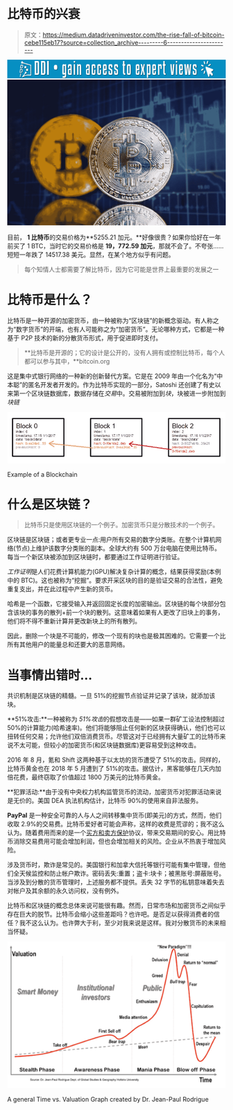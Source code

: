# 比特币的兴衰

> 原文：<https://medium.datadriveninvestor.com/the-rise-fall-of-bitcoin-cebe115eb17?source=collection_archive---------6----------------------->

[![](img/95077665c6af25a04750fb522a73d847.png)](http://www.track.datadriveninvestor.com/1B9E)![](img/821deddc6494d7b1a5ae5768ec421c01.png)

目前， **1 比特币**的交易价格为**5255.21 加元。**好像很贵？如果你恰好在一年前买了 1 BTC，当时它的交易价格是 **19，772.59 加元**，那就不会了。不夸张……短短一年跌了 14517.38 美元。显然，在某个地方似乎有问题。

> 每个知情人士都需要了解比特币，因为它可能是世界上最重要的发展之一

# **比特币是什么？**

比特币是一种开源的加密货币，由一种被称为“区块链”的新概念驱动。有人称之为“数字货币”的开端，也有人可能称之为“加密货币”。无论哪种方式，它都是一种基于 P2P 技术的新的分散货币形式，用于促进即时支付。

> **比特币是开源的；它的设计是公开的，没有人拥有或控制比特币，每个人都可以参与其中，**bitcoin.org

这是集中式银行网络的一种新的创新替代方案。它是在 2009 年由一个化名为“中本聪”的匿名开发者开发的。作为比特币实现的一部分，Satoshi 还创建了有史以来第一个区块链数据库，数据存储在*交易*中。交易被附加到*块*，块被进一步附加到*块链*

![](img/7812f0a03e37e803a910201d5e11aaff.png)

Example of a Blockchain

# 什么是区块链？

> 比特币只是使用区块链的一个例子。加密货币只是分散技术的一个例子。

区块链是区块链；或者更专业一点:用户所有交易的数字分类账。在整个计算机网络(节点)上维护该数字分类账的副本。全球大约有 500 万台电脑在使用比特币。每当一个新区块被添加到区块链时，都要通过工作证明进行验证。

*工作证明*是人们花费计算机能力(GPU)解决复杂计算的概念，结果获得奖励(本例中的 BTC)。这也被称为“挖掘”。要求开采区块的目的是验证交易的合法性，避免重复支出，并在此过程中产生新的货币。

哈希是一个函数，它接受输入并返回固定长度的加密输出。区块链的每个块部分包含该块的事务的散列+前一个块的散列。这意味着如果有人更改了旧块上的事务，他们将不得不重新计算并更改新块上的所有散列。

因此，删除一个块是不可能的，修改一个现有的块也是极其困难的。它需要一个比所有其他用户的能量总和还要大的恶意网络。

# 当事情出错时…

共识机制是区块链的精髓。一旦 51%的挖掘节点验证并记录了该块，就添加该块。

**51%攻击:**一种被称为 *51%攻击*的假想攻击是——如果一群矿工设法控制超过 50%的计算能力(哈希速率)。他们将能够阻止任何新的区块获得确认，他们也可以扭转任何交易；允许他们双倍消费货币。尽管这对于已经拥有大量矿工的比特币来说不太可能，但较小的加密货币(和区块链数据库)更容易受到这种攻击。

2016 年 8 月，氪和 Shift 这两种基于以太坊的货币遭受了 51%的攻击。同样的，比特币黄金也在 2018 年 5 月遭到了 51%的攻击。据估计，黑客能够在几天内加倍花费，最终窃取了价值超过 1800 万美元的比特币黄金。

**犯罪活动:**由于没有中央权力机构监管货币的流动，加密货币对犯罪活动来说是无价的。美国 DEA 执法机构估计，比特币 90%的使用来自非法服务。

**PayPal** 是一种安全可靠的人与人之间转移集中货币(即美元)的方式，然而，他们收取 2.9%的交易费。比特币爱好者可能会声称，这样的收费是荒谬的；我不这么认为。随着费用而来的是一个[买方和卖方保护](https://www.paypal.com/ca/webapps/mpp/paypal-safety-and-security)协议，带来交易期间的安心。用比特币消除交易费用可能会增加利润，但也会增加相关的风险。企业从不热衷于增加风险。

涉及货币时，欺诈是常见的。美国银行和加拿大信托等银行可能有集中管理，但他们全天候监控和防止帐户欺诈。密码丢失:重置；盗卡:块卡；被黑账号:屏蔽账号。当涉及到分散的货币管理时，上述服务都不提供。丢失 32 字节的私钥意味着失去对帐户及其余额的永久访问权，没有例外。

比特币和区块链的概念总体来说可能很有趣。然而，日常市场和加密货币之间似乎存在巨大的脱节。比特币会缩小这些差距吗？也许吧。是否足以获得消费者的信任？我不这么认为。也许弊大于利，至少对我来说是这样。我对分散货币的未来相当怀疑。

![](img/8602df2f10f6ad6c745ac96eee3218f3.png)

A general Time vs. Valuation Graph created by Dr. Jean-Paul Rodrigue